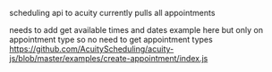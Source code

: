 scheduling api to acuity currently pulls all appointments

needs to add get available  times and dates 
example here but only on appointment type so no need to get appointment types 
https://github.com/AcuityScheduling/acuity-js/blob/master/examples/create-appointment/index.js
